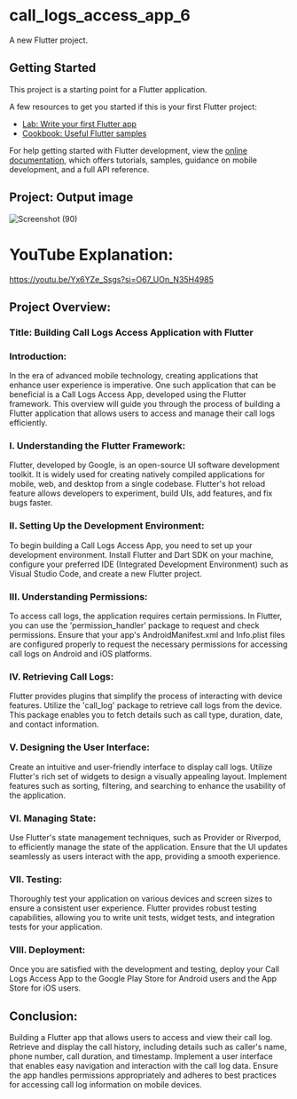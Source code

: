 # call_logs_access_app_6

A new Flutter project.

## Getting Started

This project is a starting point for a Flutter application.

A few resources to get you started if this is your first Flutter project:

- [Lab: Write your first Flutter app](https://docs.flutter.dev/get-started/codelab)
- [Cookbook: Useful Flutter samples](https://docs.flutter.dev/cookbook)

For help getting started with Flutter development, view the
[online documentation](https://docs.flutter.dev/), which offers tutorials,
samples, guidance on mobile development, and a full API reference.

## **Project: Output image**
![Screenshot (90)](https://github.com/abhishakejutur/call_logs_access_app_6/assets/91953148/0efb9cbf-e153-4821-8a85-53dea6d56c05)

# **YouTube Explanation**: 
https://youtu.be/Yx6YZe_Ssgs?si=O67_UOn_N35H4985

## **Project Overview:**

### **Title:** Building Call Logs Access Application with Flutter

### **Introduction:**

In the era of advanced mobile technology, creating applications that enhance user experience is imperative. One such application that can be beneficial is a Call Logs Access App, developed using the Flutter framework. This overview will guide you through the process of building a Flutter application that allows users to access and manage their call logs efficiently.

### **I. Understanding the Flutter Framework:**

Flutter, developed by Google, is an open-source UI software development toolkit. It is widely used for creating natively compiled applications for mobile, web, and desktop from a single codebase. Flutter's hot reload feature allows developers to experiment, build UIs, add features, and fix bugs faster.

### **II. Setting Up the Development Environment:**

To begin building a Call Logs Access App, you need to set up your development environment. Install Flutter and Dart SDK on your machine, configure your preferred IDE (Integrated Development Environment) such as Visual Studio Code, and create a new Flutter project.

### **III. Understanding Permissions:**

To access call logs, the application requires certain permissions. In Flutter, you can use the 'permission_handler' package to request and check permissions. Ensure that your app's AndroidManifest.xml and Info.plist files are configured properly to request the necessary permissions for accessing call logs on Android and iOS platforms.

### **IV. Retrieving Call Logs:**

Flutter provides plugins that simplify the process of interacting with device features. Utilize the 'call_log' package to retrieve call logs from the device. This package enables you to fetch details such as call type, duration, date, and contact information.

### **V. Designing the User Interface:**

Create an intuitive and user-friendly interface to display call logs. Utilize Flutter's rich set of widgets to design a visually appealing layout. Implement features such as sorting, filtering, and searching to enhance the usability of the application.

### **VI. Managing State:**

Use Flutter's state management techniques, such as Provider or Riverpod, to efficiently manage the state of the application. Ensure that the UI updates seamlessly as users interact with the app, providing a smooth experience.

### **VII. Testing:**

Thoroughly test your application on various devices and screen sizes to ensure a consistent user experience. Flutter provides robust testing capabilities, allowing you to write unit tests, widget tests, and integration tests for your application.

### **VIII. Deployment:**

Once you are satisfied with the development and testing, deploy your Call Logs Access App to the Google Play Store for Android users and the App Store for iOS users.

## **Conclusion:**

Building a Flutter app that allows users to access and view their call log. Retrieve and display the call history, including details such as caller's name, phone number, call duration, and timestamp. Implement a user interface that enables easy navigation and interaction with the call log data. Ensure the app handles permissions appropriately and adheres to best practices for accessing call log information on mobile devices.

